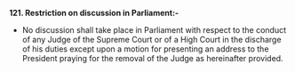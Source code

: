 **121. Restriction on discussion in Parliament:-** 
- No discussion shall take place in Parliament with respect to the conduct of any Judge of the Supreme Court or of a High Court in the discharge of his duties except upon a motion for presenting an address to the President praying for the removal of the Judge as hereinafter provided.
